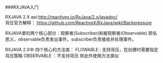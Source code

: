 ###RXJAVA入门

RXJAVA 2.X
api:http://reactivex.io/RxJava/2.x/javadoc/  
背压官方解释： https://github.com/ReactiveX/RxJava/wiki/Backpressure

RXJAVA里的两个核心部分：观察者(Subscriber)和被观察者(Observable)  顾名思义，observable负责发出事件，subscriber负责接收并处理事件。

RXJAVA 2.X中 四个核心的方法类：
FLOWABLE : 支持背压，在创建时需要指定背压策略
OBSERVABLE ：不支持背压
除此外使用方法类似
